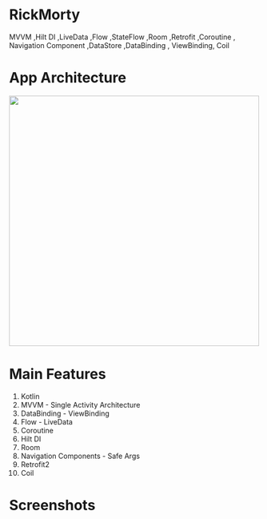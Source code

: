 # RickMorty
MVVM ,Hilt DI ,LiveData ,Flow ,StateFlow ,Room ,Retrofit ,Coroutine , Navigation Component ,DataStore ,DataBinding , ViewBinding, Coil

# App Architecture 
<img  src="https://user-images.githubusercontent.com/76838562/173254331-aa79eb39-653b-4a1c-8c65-ad3b337ff368.jpg" width="500">


# Main Features
1. Kotlin
2. MVVM - Single Activity Architecture
3. DataBinding - ViewBinding
4. Flow - LiveData
5. Coroutine
6. Hilt DI
7. Room
8. Navigation Components - Safe Args
9. Retrofit2
 10. Coil

# Screenshots 
